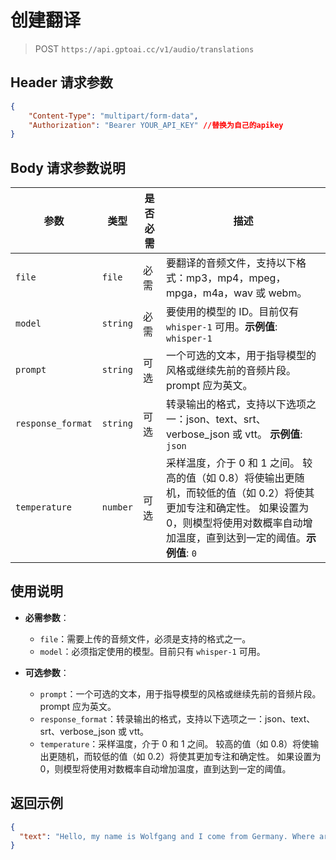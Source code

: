 # 创建翻译

>POST `https://api.gptoai.cc/v1/audio/translations`

## Header 请求参数
```json
{
    "Content-Type": "multipart/form-data",
    "Authorization": "Bearer YOUR_API_KEY" //替换为自己的apikey
}
```
## Body 请求参数说明
| 参数              | 类型      | 是否必需 | 描述                                                                                                                                                                  |
|-------------------|-----------|----------|-----------------------------------------------------------------------------------------------------------------------------------------------------------------------|
| `file`            | `file`    | 必需     | 要翻译的音频文件，支持以下格式：mp3，mp4，mpeg，mpga，m4a，wav 或 webm。                                                                                             |
| `model`           | `string`  | 必需     | 要使用的模型的 ID。目前仅有 `whisper-1` 可用。**示例值**: `whisper-1`                                                                                                                 |
| `prompt`          | `string`  | 可选     | 一个可选的文本，用于指导模型的风格或继续先前的音频片段。 prompt 应为英文。|
| `response_format` | `string`  | 可选     | 转录输出的格式，支持以下选项之一：json、text、srt、verbose_json 或 vtt。 **示例值**: `json`  |
| `temperature`     | `number`  | 可选     | 采样温度，介于 0 和 1 之间。 较高的值（如 0.8）将使输出更随机，而较低的值（如 0.2）将使其更加专注和确定性。 如果设置为 0，则模型将使用对数概率自动增加温度，直到达到一定的阈值。**示例值**: `0`   |    
## 使用说明

- **必需参数**：
  - `file`：需要上传的音频文件，必须是支持的格式之一。
  - `model`：必须指定使用的模型。目前只有 `whisper-1` 可用。

- **可选参数**：
  - `prompt`：一个可选的文本，用于指导模型的风格或继续先前的音频片段。 prompt 应为英文。
  - `response_format`：转录输出的格式，支持以下选项之一：json、text、srt、verbose_json 或 vtt。
  - `temperature`：采样温度，介于 0 和 1 之间。 较高的值（如 0.8）将使输出更随机，而较低的值（如 0.2）将使其更加专注和确定性。 如果设置为 0，则模型将使用对数概率自动增加温度，直到达到一定的阈值。
## 返回示例
```json
{
  "text": "Hello, my name is Wolfgang and I come from Germany. Where are you heading today?"
}
```
